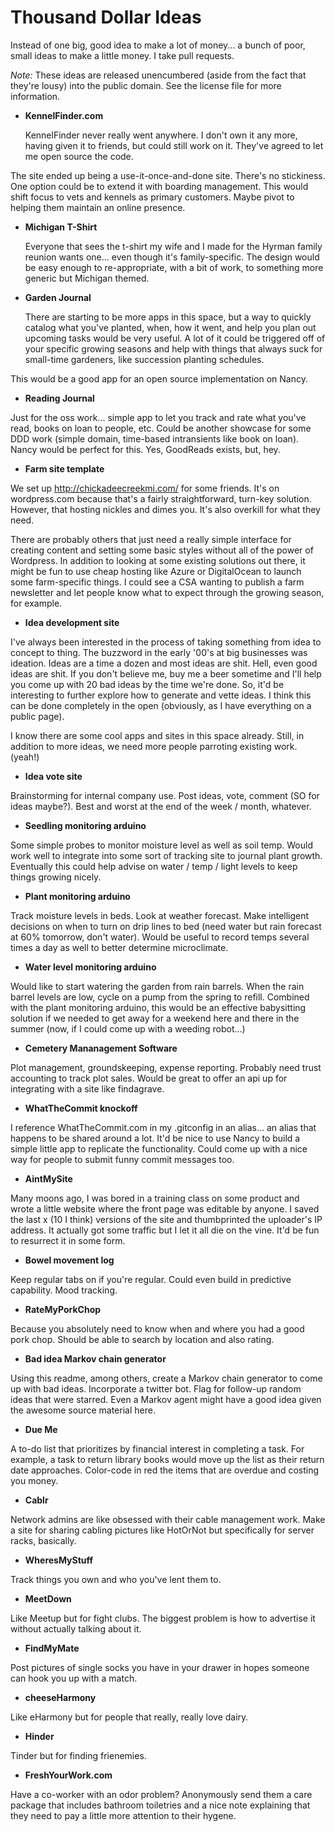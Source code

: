 Thousand Dollar Ideas
===================

Instead of one big, good idea to make a lot of money... a bunch of poor, small ideas to make a little money. I take pull requests.

*Note:* These ideas are released unencumbered (aside from the fact that they're lousy) into the public domain. See the license file for more information.

 - **KennelFinder.com**
  
   KennelFinder never really went anywhere. I don't own it any more, having given it to friends, but could still work on it. They've agreed to let me open source the code. 

  The site ended up being a use-it-once-and-done site. There's no stickiness. One option could be to extend it with boarding management. This would shift focus to vets and kennels as primary customers. Maybe pivot to helping them maintain an online presence.

 - **Michigan T-Shirt**
  
   Everyone that sees the t-shirt my wife and I made for the Hyrman family reunion wants one... even though it's family-specific. The design would be easy enough to re-appropriate, with a bit of work, to something more generic but Michigan themed. 
 
 - **Garden Journal**
  
   There are starting to be more apps in this space, but a way to quickly catalog what you've planted, when, how it went, and help you plan out upcoming tasks would be very useful. A lot of it could be triggered off of your specific growing seasons and help with things that always suck for small-time gardeners, like succession planting schedules.

  This would be a good app for an open source implementation on Nancy.

 - **Reading Journal**
  
 Just for the oss work... simple app to let you track and rate what you've read, books on loan to people, etc. Could be another showcase for some DDD work (simple domain, time-based intransients like book on loan). Nancy would be perfect for this. Yes, GoodReads exists, but, hey.

 - **Farm site template**
 
  We set up http://chickadeecreekmi.com/ for some friends. It's on wordpress.com because that's a fairly straightforward, turn-key solution. However, that hosting nickles and dimes you. It's also overkill for what they need.

  There are probably others that just need a really simple interface for creating content and setting some basic styles without all of the power of Wordpress. In addition to looking at some existing solutions out there, it might be fun to use cheap hosting like Azure or DigitalOcean to launch some farm-specific things. I could see a CSA wanting to publish a farm newsletter and let people know what to expect through the growing season, for example.

 - **Idea development site**
  
  I've always been interested in the process of taking something from idea to concept to thing. The buzzword in the early '00's at big businesses was ideation. Ideas are a time a dozen and most ideas are shit. Hell, even good ideas are shit. If you don't believe me, buy me a beer sometime and I'll help you come up with 20 bad ideas by the time we're done. So, it'd be interesting to further explore how to generate and vette ideas. I think this can be done completely in the open (obviously, as I have everything on a public page).

  I know there are some cool apps and sites in this space already. Still, in addition to more ideas, we need more people parroting existing work. (yeah!)

 - **Idea vote site**
  
  Brainstorming for internal company use. Post ideas, vote, comment (SO for ideas maybe?). Best and worst at the end of the week / month, whatever.

 - **Seedling monitoring arduino**
  
  Some simple probes to monitor moisture level as well as soil temp. Would work well to integrate into some sort of tracking site to journal plant growth. Eventually this could help advise on water / temp / light levels to keep things growing nicely.

 - **Plant monitoring arduino**
  
  Track moisture levels in beds. Look at weather forecast. Make intelligent decisions on when to turn on drip lines to bed (need water but rain forecast at 60% tomorrow, don't water). Would be useful to record temps several times a day as well to better determine microclimate.

 - **Water level monitoring arduino**
 
  Would like to start watering the garden from rain barrels. When the rain barrel levels are low, cycle on a pump from the spring to refill. Combined with the plant monitoring arduino, this would be an effective babysitting solution if we needed to get away for a weekend here and there in the summer (now, if I could come up with a weeding robot...)

 - **Cemetery Mananagement Software**
  
  Plot management, groundskeeping, expense reporting. Probably need trust accounting to track plot sales. Would be great to offer an api up for integrating with a site like findagrave.

 - **WhatTheCommit knockoff**
  
  I reference WhatTheCommit.com in my .gitconfig in an alias... an alias that happens to be shared around a lot. It'd be nice to use Nancy to build a simple little app to replicate the functionality. Could come up with a nice way for people to submit funny commit messages too.

 - **AintMySite**

  Many moons ago, I was bored in a training class on some product and wrote a little website where the front page was editable by anyone. I saved the last x (10 I think) versions of the site and thumbprinted the uploader's IP address. It actually got some traffic but I let it all die on the vine. It'd be fun to resurrect it in some form.

 - **Bowel movement log**
  
  Keep regular tabs on if you're regular. Could even build in predictive capability. Mood tracking.

 - **RateMyPorkChop**
 
  Because you absolutely need to know when and where you had a good pork chop. Should be able to search by location and also rating.

 - **Bad idea Markov chain generator**
  
  Using this readme, among others, create a Markov chain generator to come up with bad ideas. Incorporate a twitter bot. Flag for follow-up random ideas that were starred. Even a Markov agent might have a good idea given the awesome source material here.

 - **Due Me**
 
  A to-do list that prioritizes by financial interest in completing a task. For example, a task to return library books would move up the list as their return date approaches. Color-code in red the items that are overdue and costing you money.

 - **Cablr**
 
  Network admins are like obsessed with their cable management work. Make a site for sharing cabling pictures like HotOrNot but specifically for server racks, basically.

 - **WheresMyStuff**
 
  Track things you own and who you've lent them to.

 - **MeetDown**
 
  Like Meetup but for fight clubs. The biggest problem is how to advertise it without actually talking about it.

 - **FindMyMate**
 
  Post pictures of single socks you have in your drawer in hopes someone can hook you up with a match.

 - **cheeseHarmony**
 
  Like eHarmony but for people that really, really love dairy.

 - **Hinder**
 
  Tinder but for finding frienemies.

 - **FreshYourWork.com**
 
  Have a co-worker with an odor problem? Anonymously send them a care package that includes bathroom toiletries and a nice note explaining that they need to pay a little more attention to their hygene. 
